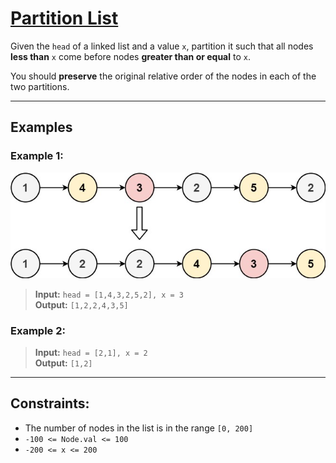 # [Partition List](https://leetcode.com/problems/partition-list/)

Given the `head` of a linked list and a value `x`, partition it such that all nodes **less than** `x` come before nodes **greater than or equal** to `x`.

You should **preserve** the original relative order of the nodes in each of the two partitions.

---

## Examples

### Example 1:
![ex1](../../Image/86.png)
> **Input:** `head = [1,4,3,2,5,2], x = 3`  
> **Output:** `[1,2,2,4,3,5]`

### Example 2:
> **Input:** `head = [2,1], x = 2`  
> **Output:** `[1,2]`

---

## Constraints:
- The number of nodes in the list is in the range `[0, 200]`
- `-100 <= Node.val <= 100`
- `-200 <= x <= 200` 